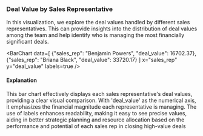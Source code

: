 ### Deal Value by Sales Representative

In this visualization, we explore the deal values handled by different sales representatives. This can provide insights into the distribution of deal values among the team and help identify who is managing the most financially significant deals.

<BarChart
    data=[
        {"sales_rep": "Benjamin Powers", "deal_value": 16702.37},
        {"sales_rep": "Briana Black", "deal_value": 33720.17}
    ]
    x="sales_rep"
    y="deal_value"
    labels=true
/>

#### Explanation

This bar chart effectively displays each sales representative's deal values, providing a clear visual comparison. With 'deal_value' as the numerical axis, it emphasizes the financial magnitude each representative is managing. The use of labels enhances readability, making it easy to see precise values, aiding in better strategic planning and resource allocation based on the performance and potential of each sales rep in closing high-value deals
